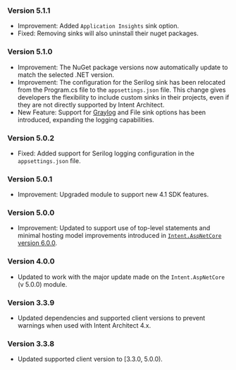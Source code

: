 ### Version 5.1.1

- Improvement: Added `Application Insights` sink option.
- Fixed: Removing sinks will also uninstall their nuget packages. 

### Version 5.1.0

- Improvement: The NuGet package versions now automatically update to match the selected .NET version.
- Improvement: The configuration for the Serilog sink has been relocated from the Program.cs file to the `appsettings.json` file. This change gives developers the flexibility to include custom sinks in their projects, even if they are not directly supported by Intent Architect.
- New Feature: Support for [Graylog](https://github.com/serilog-contrib/serilog-sinks-graylog) and File sink options has been introduced, expanding the logging capabilities.

### Version 5.0.2

- Fixed: Added support for Serilog logging configuration in the `appsettings.json` file.

### Version 5.0.1

- Improvement: Upgraded module to support new 4.1 SDK features.

### Version 5.0.0

- Improvement: Updated to support use of top-level statements and minimal hosting model improvements introduced in [`Intent.AspNetCore` version 6.0.0](https://github.com/IntentArchitect/Intent.Modules.NET/blob/development/Modules/Intent.Modules.AspNetCore/release-notes.md#version-600).

### Version 4.0.0

- Updated to work with the major update made on the `Intent.AspNetCore` (v 5.0.0) module.

### Version 3.3.9

- Updated dependencies and supported client versions to prevent warnings when used with Intent Architect 4.x.

### Version 3.3.8

- Updated supported client version to [3.3.0, 5.0.0).
